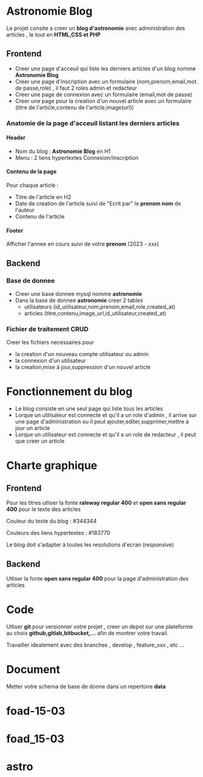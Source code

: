 # Astronomie Blog

Le projet consite a creer un **blog d'astronomie** avec administration des articles , le tout en **HTML,CSS et PHP**

## Frontend

- Creer une page d'acceuil qui liste les derniers articles d'un blog nomme **Astronomie Blog** 
- Creer une page d'inscription avec un formulaire (nom,prenom,email,mot de passe,role) , il faut 2 roles admin et redacteur
- Creer une page de connexion avec un formulaire (email,mot de passe)
- Creer une page pour la creation d'un nouvel article avec un formulaire (titre de l'article,contenu de l'article,image(url))

### Anatomie de la page d'acceuil listant les derniers articles

#### Header

- Nom du blog : **Astronomie Blog** en H1
- Menu : 2 liens hypertextes Connexion/Inscription 

#### Contenu de la page

Pour chaque article : 

- Titre de l'article en H2
- Date de creation de l'article suivi de "Ecrit par" le **prenom nom** de l'auteur
- Contenu de l'article

#### Footer

Afficher l'annee en cours suivi de votre **prenom** (2023 - xxx)

## Backend

### Base de donnee

- Creer une base donnee mysql nomme **astronomie**
- Dans la base de donnee **astronomie** creer 2 tables
   - utilisateurs (id_utilisateur,nom,prenom,email,role,created_at)
   - articles (titre,contenu,image_url,id_utilisateur,created_at)

### Fichier de traitement CRUD

Creer les fichiers necessaires pour 

- la creation d'un nouveau compte utilisateur ou admin
- la connexion d'un utilisateur 
- la creation,mise à jour,suppression d'un nouvel article

# Fonctionnement du blog

- Le blog consiste en une seul page qui liste tous les articles
- Lorque un utilisateur est connecte et qu'il a un role d'admin , il arrive sur une page d'administration ou il peut ajouter,editer,supprimer,mettre à jour un article 
- Lorque un utilisateur est connecte et qu'il a un role de redacteur , il peut que creer un article 

# Charte graphique

## Frontend

Pour les titres utliser la fonte **raleway regular 400** et **open sans regular 400** pour le texte des articles

Couleur du texte du blog : #344344

Couleurs des liens hypertextes : #183770

Le blog doit s'adapter à toutes les resolutions d'ecran (responsive)

## Backend

Utliser la fonte **open sans regular 400** pour la page d'administration des articles

# Code 

Utliser **git** pour versionner votre projet , creer un depot sur une plateforme au choix **github,gitlab,bitbucket,...** afin de montrer votre travail.

Travailler idealement avec des branches , develop , feature_xxx , etc ...

# Document

Metter votre schema de base de donne dans un repertoire **data** 
# foad-15-03
# foad_15-03
# astro
